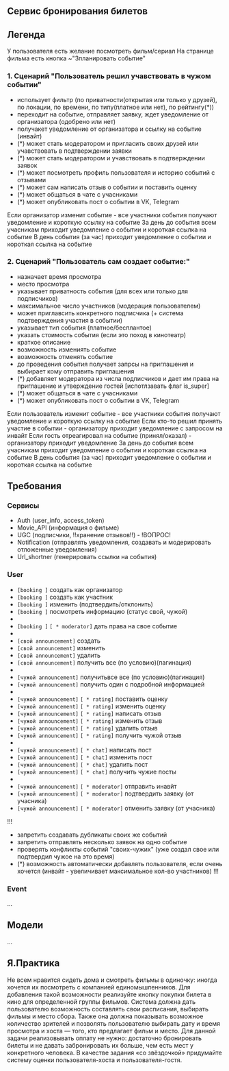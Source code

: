 ## Сервис бронирования билетов

## Легенда

У пользователя есть желание посмотреть фильм/сериал
На странице фильма есть кнопка ~"Зпланировать событие"

### 1. Сценарий "Пользователь решил учавствовать в чужом событии"
- использует фильтр (по приватности(открытая или только у друзей), по локации, по времени, по типу(платное или нет), по рейтингу(*))
- переходит на событие, отправляет заявку, ждет уведомление от организатора (одобрено или нет)
- получакет уведомление от организатора и ссылку на событие (инвайт)
- (*) может стать модератором и пригласить своих друзей или учавствовать в подтверждении заявки
- (*) может стать модератором и учавствовать в подтверждении заявок
- (*) может посмотреть профиль пользователя и историю событий с отзывами
- (*) может сам написать отзыв о событии и поставить оценку
- (*) может общаться в чате с учасниками
- (*) может опубликовать пост о событии в VK, Telegram

Если организатор изменит событие - все участники события получают уведомление и короткую ссылку на событие
За день до события всем учасникам приходит уведомление о событии и короткая ссылка на событие
В день события (за час) приходит уведомление о событии и короткая ссылка на событие


### 2. Сценарий "Пользователь сам создает событие:"
- назначает время просмотра
- место просмотра
- указывает приватность события (для всех или только для подписчиков)
- максимальное число участников (модерация пользователем)
- может приглавсить конкретного подписчика (+ система подтверждения участия в событии)
- указывает тип события (платное/бесплантое)
- указать стоимость события (если это поход в кинотеатр)
- краткое описание
- возможность измениять событие
- возможность отменять событие
- до проведения события получает запрсы на приглашения и выбирает кому отправить приглашения
- (*) добавляет модератора из числа подписчиков и дает им права на приглашение и утверждение гостей [испотлзавать флаг is_super]
- (*) может общаться в чате с учасниками
- (*) может опубликовать пост о событии в VK, Telegram

Если пользователь изменит событие - все участники события получают уведомление и короткую ссылку на событие
Если кто-то решил принять участие в событии - организатору приходит уведомление с запросом на инвайт
Если гость отреагировал на событие (принял/оказал) - организатору приходит уведомление
За день до события всем учасникам приходит уведомление о событии и короткая ссылка на событие
В день события (за час) приходит уведомление о событии и короткая ссылка на событие

## Требования

### Сервисы
- Auth (user_info, access_token)
- Movie_API (информация о фильме)
- UGC (подписчики, !!хранение отзывов!!) - !ВОПРОС!
- Notification (отправлять уведомления, создавать и модерировать отложенные уведомления)
- Url_shortner (генерировать ссылки на события)

### User
- `[booking ]` создать как организатор
- `[booking ]` создать как участник
- `[booking ]` изменить (подтвердить/отклонить)
- `[booking ]` посмотреть информацию (статус свой, чужой)
-
- `[booking ]` `[ * moderator]` дать права на свое событие
-
- `[свой announcement]` создать
- `[свой announcement]` изменить
- `[свой announcement]` удалить
- `[свой announcement]` получить все (по условию)(пагинация)
-
- `[чужой announcement]` получитьвсе все (по условию)(пагинация)
- `[чужой announcement]` получить один с подробной информацией
-
- `[чужой announcement]` `[ * rating]` поставить оценку
- `[чужой announcement]` `[ * rating]` изменить оценку
- `[чужой announcement]` `[ * rating]` написать отзыв
- `[чужой announcement]` `[ * rating]` изменить отзыв
- `[чужой announcement]` `[ * rating]` удалить отзыв
- `[чужой announcement]` `[ * rating]` получить чужой отзыв
-
- `[чужой announcement]` `[ * chat]` написать пост
- `[чужой announcement]` `[ * chat]` изменить пост
- `[чужой announcement]` `[ * chat]` удалить пост
- `[чужой announcement]` `[ * chat]` получить чужие посты
-
- `[чужой announcement]` `[ * moderator]` отправить инавйт
- `[чужой announcement]` `[ * moderator]` подтвердить заявку (от учасника)
- `[чужой announcement]` `[ * moderator]` отменить заявку (от учасника)

!!!
- запретить создавать дубликаты своих же событий
- запретить отправлять несколько заявок на одно событие
- проверять конфликты событий "своих-чужих" (уже создал свое или подтвердил чужое на это время)
- (*) возможность автоматически добавлять пользователя, если очень хочется (инвайт - увеличивает максимальное кол-во участников)
!!!

### Event

...


## Модели

...



## Я.Практика

Не всем нравится сидеть дома и смотреть фильмы в одиночку: иногда хочется их посмотреть с компанией единомышленников.
Для добавления такой возможности реализуйте кнопку покупки билета в кино для определенной группы фильмов. Система должна дать пользователю возможность составлять свои расписания, выбирать фильмы и место сбора. Также она должна показывать возможное количество зрителей и позволять пользователю выбирать дату и время просмотра и хоста — того, кто предлагает фильм и место.
Для данной задачи реализовывать оплату не нужно: достаточно бронировать билеты и не давать забронировать их больше, чем есть мест у конкретного человека.
В качестве задания «со звёздочкой» придумайте систему оценки пользователя-хоста и пользователя-гостя.